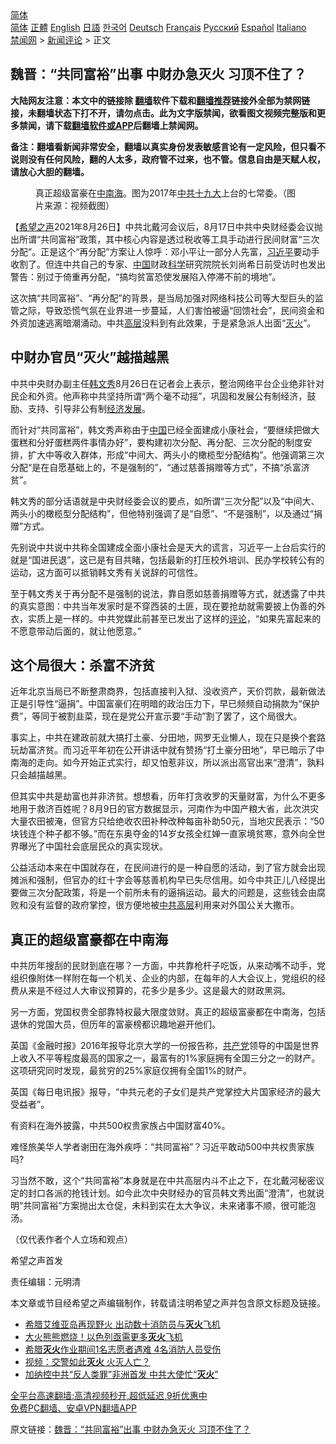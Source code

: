  <!-- 面包屑导航 --> <div class="breadcrumb"><!-- GTranslate: https://gtranslate.io/ -->  <div class="switcher notranslate">  <div class="selected">  <a href="#" onclick="return false;"> 简体</a>  </div>  <div class="option">  <a href="https://www.bannedbook.org" onclick="doGTranslate('zh-CN|zh-CN');jQuery('div.switcher div.selected a').html(jQuery(this).html());return false;" title="简体中文" class="nturl selected"> 简体</a>  <a href="https://www.bannedbook.org/zh-tw/" onclick="doGTranslate('zh-CN|zh-TW');jQuery('div.switcher div.selected a').html(jQuery(this).html());return false;" title="繁體中文" class="nturl"> 正體</a>  <a href="https://www.bannedbook.org/en/" onclick="doGTranslate('zh-CN|en');jQuery('div.switcher div.selected a').html(jQuery(this).html());return false;" title="English" class="nturl"> English</a>  <a href="https://www.bannedbook.org/ja/" onclick="doGTranslate('zh-CN|ja');jQuery('div.switcher div.selected a').html(jQuery(this).html());return false;" title="日本語" class="nturl"> 日語</a>  <a href="https://www.bannedbook.org/ko/" onclick="doGTranslate('zh-CN|ko');jQuery('div.switcher div.selected a').html(jQuery(this).html());return false;" title="한국어" class="nturl"> 한국어</a>  <a href="https://www.bannedbook.org/de/" onclick="doGTranslate('zh-CN|de');jQuery('div.switcher div.selected a').html(jQuery(this).html());return false;" title="Deutsch" class="nturl"> Deutsch</a>  <a href="https://www.bannedbook.org/fr/" onclick="doGTranslate('zh-CN|fr');jQuery('div.switcher div.selected a').html(jQuery(this).html());return false;" title="Français" class="nturl"> Français</a>  <a href="https://www.bannedbook.org/ru/" onclick="doGTranslate('zh-CN|ru');jQuery('div.switcher div.selected a').html(jQuery(this).html());return false;" title="Русский" class="nturl"> Русский</a>  <a href="https://www.bannedbook.org/es/" onclick="doGTranslate('zh-CN|es');jQuery('div.switcher div.selected a').html(jQuery(this).html());return false;" title="Español" class="nturl"> Español</a>  <a href="https://www.bannedbook.org/it/" onclick="doGTranslate('zh-CN|it');jQuery('div.switcher div.selected a').html(jQuery(this).html());return false;" title="Italiano" class="nturl"> Italiano</a>  </div>  </div>      <div class='breadcrumb-sub'><!-- Breadcrumb NavXT 6.3.0 --> <a href="https://www.bannedbook.org/" class="home">禁闻网</a> &gt; <a href="https://www.bannedbook.org/bnews/comments/" class="category">新闻评论</a> &gt; 正文</div></div><h2>魏晋：“共同富裕”出事 中财办急灭火 习顶不住了？</h2> <p class="notice"><b>大陆网友注意：本文中的链接除 <a href="https://github.com/bannedbook/fanqiang" >翻墙</a>软件下载和<a href="https://github.com/killgcd/justmysocks/blob/master/README.md">翻墙推荐</a>链接外全部为禁网链接，未翻墙状态下打不开，请勿点击。此为文字版禁闻，欲看图文视频完整版和更多禁闻，请下载<a href="https://github.com/bannedbook/fanqiang">翻墙软件或APP</a>后翻墙上禁闻网。</p><p>备注：翻墙看新闻非常安全，翻墙以真实身份发表敏感言论有一定风险，但只看不说则没有任何风险，翻的人太多，政府管不过来，也不管。信息自由是天赋人权，请放心大胆的翻墙。</b></p>  <div class="entry"> <figure> <p><figcaption>真正超级富豪在<a href="https://www.bannedbook.org/bnews/tag/%e4%b8%ad%e5%8d%97%e6%b5%b7/" class="st_tag internal_tag" rel="tag" title="标签 中南海 下的日志">中南海</a>。图为2017年<a href="https://www.bannedbook.org/bnews/tag/%e4%b8%ad%e5%85%b1/" class="st_tag internal_tag" rel="tag" title="标签 中共 下的日志">中共</a><a href="https://www.bannedbook.org/bnews/tag/%e5%8d%81%e4%b9%9d%e5%a4%a7/" class="st_tag internal_tag" rel="tag" title="标签 十九大 下的日志">十九大</a>上台的七常委。（图片来源：视频截图）</figcaption></figure> <p>【<span class='wp_keywordlink_affiliate'><a href="https://www.soundofhope.org" title="希望之声" target="_blank">希望之声</a></span>2021年8月26日】中共北戴河会议后，8月17日中共中央财经委会议抛出所谓“共同富裕”政策，其中核心内容是透过税收等工具手动进行民间财富“三次分配”。正是这个“再分配”方案让人惊呼：邓小平让一部分人先富，<a href="https://www.bannedbook.org/bnews/tag/%e4%b9%a0%e8%bf%91%e5%b9%b3/" class="st_tag internal_tag" rel="tag" title="标签 习近平 下的日志">习近平</a>要动手收割了。但连中共自己的专家、<span class='wp_keywordlink_affiliate'><a href="https://www.bannedbook.org/" title="中国" target="_blank">中国</a></span>财政<span class='wp_keywordlink'><a href="https://www.bannedbook.org/forum11/topic309.html" title="禁片：“科学”的棍子" target="_blank">科学</a></span>研究院院长刘尚希日前受访时也发出警告：别过于倚重再分配，“搞均贫富恐使发展陷入停滞不前的境地”。</p> <p>这次搞“共同富裕”、“再分配”的背景，是当局加强对网络科技公司等大型巨头的监管之际，导致恐慌气氛在业界进一步蔓延，人们害怕被逼“回馈社会”，民间资金和外资加速逃离暗潮涌动。中共<span class='wp_keywordlink_affiliate'><a href="https://www.bannedbook.org/bnews/ccpdope/" title="中共高层内幕" target="_blank">高层</a></span>没料到有此效果，于是紧急派人出面“<a href="https://www.bannedbook.org/bnews/tag/%E7%81%AD%E7%81%AB/" class="st_tag internal_tag" rel="tag" title="标签 灭火 下的日志">灭火</a>”。</p> <h2>中财办官员“灭火”越描越黑</h2> <p>中共中央财办副主任<a href="https://www.bannedbook.org/bnews/tag/%e9%9f%a9%e6%96%87%e7%a7%80/" class="st_tag internal_tag" rel="tag" title="标签 韩文秀 下的日志">韩文秀</a>8月26日在记者会上表示，整治网络平台企业绝非针对民企和外资。他声称中共坚持所谓“两个毫不动摇”，巩固和发展公有制经济，鼓励、支持、引导非公有制<span class='wp_keywordlink'><a href="https://www.bannedbook.org/forum2/topic869.html" title="宪政、法治和经济发展——走向市场经济的制度保障" target="_blank">经济发展</a></span>。</p> <p>而针对“共同富裕”，韩文秀声称由于<a href="https://www.bannedbook.org/bnews/tag/%E4%B8%AD%E5%9B%BD/" class="st_tag internal_tag" rel="tag" title="标签 中国 下的日志">中国</a>已经全面建成小康社会，“要继续把做大蛋糕和分好蛋糕两件事情办好”，要构建初次分配、再分配、三次分配的制度安排，扩大中等收入群体，形成“中间大、两头小的橄榄型分配结构”。他强调第三次分配“是在自愿基础上的，不是强制的”，“通过慈善捐赠等方式”，不搞“杀富济贫”。</p> <p>韩文秀的部分话语就是中央财经委会议的要点，如所谓“三次分配”以及“中间大、两头小的橄榄型分配结构”，但他特别强调了是“自愿”、“不是强制”，以及通过“捐赠”方式。</p> <p>先别说中共说中共称全国建成全面小康社会是天大的谎言，习近平一上台后实行的就是“国进民退”，这已是有目共睹，包括最新的打压校外培训、民办学校转公有的运动，这方面可以抵销韩文秀有关说辞的可信性。</p>  <p>至于韩文秀关于再分配不是强制的说法，靠自愿如慈善捐赠等方式，就透露了中共的真实意图：中共当年发家时是不穿西装的土匪，现在要抢劫就需要披上伪善的外衣，实质上是一样的。中共党媒此前甚至已发出了这样的<span class='wp_keywordlink_affiliate'><a href="https://www.bannedbook.org/bnews/comments/" title="新闻评论" target="_blank">评论</a></span>，“如果先富起来的不愿意带动后面的，就让他愿意。”</p> <h2>这个局很大：杀富不济贫</h2> <p>近年北京当局已不断整肃商界，包括直接判入狱、没收资产，天价罚款，最新做法正是引导性“逼捐”。中国富豪们在明暗的政治压力下，早已频频自动捐款为“保护费”，等同于被割韭菜，现在是党公开宣示要“手动”割了罢了，这个局很大。</p> <p>事实上，中共在建政前就大搞打土豪、分田地，网罗无业懒人，现在只是换个套路玩劫富济贫。而习近平年初在公开讲话中就有赞扬“打土豪分田地”，早已暗示了中南海的走向。如今开始正式实行，却又怕惹非议，所以派出高官出来“澄清”，孰料只会越描越黑。</p> <p>但其实中共是劫富也并非济贫。想想看，历年打贪收罗的天量财富，为什么不更多地用于救济百姓呢？8月9日的官方数据显示，河南作为中国产粮大省，此次洪灾大量农田被淹，但官方只给绝收农田补种改种每亩补助50元，当地灾民表示：“50块钱连个种子都不够。”而在东奥夺金的14岁女孩全红婵一直家境贫寒，意外向全世界曝光了中国社会底层民众的真实现状。</p> <p>公益活动本来在中国就存在，在民间进行的是一种自愿的活动，到了官方就会出现摊派和强制，但官办的红十字会等慈善机构早已失尽信用。如今中共正儿八经提出要做三次分配政策，将是一个前所未有的逼捐运动。最大的问题是，这些钱会由腐败和没有监督的政府掌控，很方便地被<span class='wp_keywordlink_affiliate'><a href="https://www.bannedbook.org/bnews/ccpdope/" title="中共高层" target="_blank">中共高层</a></span>利用来对外国公关大撒币。</p> <h2>真正的超级富豪都在中南海</h2> <p>中共历年搜刮的民财到底在哪？一方面，中共靠枪杆子吃饭，从来动嘴不动手，党组织像附体一样附在每一个机关、企业的内部，在每年的人大会议上，党组织的经费从来是不经过人大审议预算的，花多少是多少。这是最大的财政黑洞。</p>  <p>另一方面，党国权贵全部靠特权最大限度敛财。真正的超级富豪都在中南海，包括退休的党国大员，但历年的富豪榜都识趣地避开他们。</p> <p>英国《金融时报》2016年报导北京大学的一份报告称，<a href="https://www.bannedbook.org/bnews/tag/%e5%85%b1%e4%ba%a7%e5%85%9a/" class="st_tag internal_tag" rel="tag" title="标签 共产党 下的日志">共产党</a>领导的中国是世界上收入不平等程度最高的国家之一，最富有的1%家庭拥有全国三分之一的财产。这项研究同时发现，最贫穷的25%家庭仅拥有全国1%的财产。</p> <p>英国《每日电讯报》报导，“中共元老的子女们是共产党掌控大片国家经济的最大受益者”。</p> <p>有资料在海外披露，中共500权贵家族占中国财富40%。</p> <p>难怪旅美华人学者谢田在海外疾呼：“共同富裕”？习近平敢动500中共权贵家族吗?</p> <p>习当然不敢，这个“共同富裕”本身就是在中共高层内斗不止之下，在北戴河秘密议定的封口各派的抢钱计划。如今此次中央财经办的官员韩文秀出面“澄清”，也就说明“共同富裕”方案抛出太仓促，未料到实在太大争议，未来诸事不顺，很可能泡汤。</p>  <p>（仅代表作者个人立场和观点）</p> <p>希望之声首发</p> <p>责任编辑：元明清</p> <p>本文章或节目经希望之声编辑制作，转载请注明希望之声并包含原文标题及链接。 </p> <ul class='op-related-articles' title='相关阅读'> <li><a href='https://www.bannedbook.org/bnews/baitai/20210824/1612046.html' target='_blank'>希腊艾维亚岛再现野火 出动数十消防员与<b>灭火</b>飞机</a></li> <li><a href='https://www.bannedbook.org/bnews/baitai/20210818/1608376.html' target='_blank'>大火熊熊燃烧！以色列亟需更多<b>灭火</b>飞机</a></li> <li><a href='https://www.bannedbook.org/bnews/baitai/20210807/1601955.html' target='_blank'>希腊<b>灭火</b>作业期间1名志愿者遇难 4名消防人员受伤</a></li> <li><a href='https://www.bannedbook.org/bnews/cnnews/20210621/1571250.html' target='_blank'>视频：交警如此<b>灭火</b> 火灭人亡？</a></li> <li><a href='https://www.bannedbook.org/bnews/comments/20210621/1570966.html' target='_blank'>加纳控中共“反人类罪”非洲首发 中共大使忙“<b>灭火</b>”</a></li> </ul> <p class="texttj"> <a href="https://github.com/bannedbook/fanqiang/wiki/V2ray%E6%9C%BA%E5%9C%BA" target="_blank">全平台高速翻墙:高清视频秒开,超低延迟,9折优惠中</a><br/> <a href="https://github.com/bannedbook/fanqiang/wiki/%E7%A6%81%E9%97%BB%E7%BD%91%E5%AE%89%E5%8D%93%E7%BF%BB%E5%A2%99%E6%96%B0%E9%97%BBAPP" target="_blank">免费PC翻墙、安卓VPN翻墙APP</a></p><p>原文链接：<a class="src_link"  href="https://www.soundofhope.org/post/539051" target="_blank">魏晋：“共同富裕”出事 中财办急灭火 习顶不住了？</a></p> <a name='sharetosocial'></a>  <div style="margin-bottom:5px;padding-bottom:5px;clear:both"> <div id="archive-pix-1" class="banner-ads"> <!-- AuctionX Display platform tag START --> <div id="26318x728x90x621x_ADSLOT2" clicktrack="%%CLICK_URL_ESC%%"></div> <!-- AuctionX Display platform tag END --> </div> <div id="archive-pix-2" class="banner-ads"> <!-- AuctionX Display platform tag START --> <div id="26315x300x250x621x_ADSLOT2" clicktrack="%%CLICK_URL_ESC%%"></div> <!-- AuctionX Display platform tag END --> </div> </div>  <div id="archive-pix-1" class="banner-ads"> <!-- AuctionX Display platform tag START --> <div id="26318x728x90x621x_ADSLOT3" clicktrack="%%CLICK_URL_ESC%%"></div> <!-- AuctionX Display platform tag END --> </div> </div><!--END ENTRY--> 